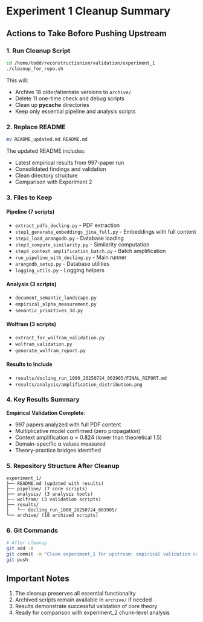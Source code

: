# Experiment 1 Cleanup Summary

## Actions to Take Before Pushing Upstream

### 1. Run Cleanup Script
```bash
cd /home/todd/reconstructionism/validation/experiment_1
./cleanup_for_repo.sh
```

This will:
- Archive 18 older/alternate versions to `archive/`
- Delete 11 one-time check and debug scripts
- Clean up __pycache__ directories
- Keep only essential pipeline and analysis scripts

### 2. Replace README
```bash
mv README_updated.md README.md
```

The updated README includes:
- Latest empirical results from 997-paper run
- Consolidated findings and validation
- Clean directory structure
- Comparison with Experiment 2

### 3. Files to Keep

#### Pipeline (7 scripts)
- `extract_pdfs_docling.py` - PDF extraction
- `step1_generate_embeddings_jina_full.py` - Embeddings with full content
- `step2_load_arangodb.py` - Database loading
- `step3_compute_similarity.py` - Similarity computation
- `step4_context_amplification_batch.py` - Batch amplification
- `run_pipeline_with_docling.py` - Main runner
- `arangodb_setup.py` - Database utilities
- `logging_utils.py` - Logging helpers

#### Analysis (3 scripts)
- `document_semantic_landscape.py`
- `empirical_alpha_measurement.py`
- `semantic_primitives_3d.py`

#### Wolfram (3 scripts)
- `extract_for_wolfram_validation.py`
- `wolfram_validation.py`
- `generate_wolfram_report.py`

#### Results to Include
- `results/docling_run_1000_20250724_003905/FINAL_REPORT.md`
- `results/analysis/amplification_distribution.png`

### 4. Key Results Summary

**Empirical Validation Complete**:
- 997 papers analyzed with full PDF content
- Multiplicative model confirmed (zero propagation)
- Context amplification α = 0.824 (lower than theoretical 1.5)
- Domain-specific α values measured
- Theory-practice bridges identified

### 5. Repository Structure After Cleanup

```
experiment_1/
├── README.md (updated with results)
├── pipeline/ (7 core scripts)
├── analysis/ (3 analysis tools)
├── wolfram/ (3 validation scripts)
├── results/
│   └── docling_run_1000_20250724_003905/
└── archive/ (18 archived scripts)
```

### 6. Git Commands
```bash
# After cleanup
git add -A
git commit -m "Clean experiment_1 for upstream: empirical validation complete with 997 papers"
git push
```

## Important Notes

1. The cleanup preserves all essential functionality
2. Archived scripts remain available in `archive/` if needed
3. Results demonstrate successful validation of core theory
4. Ready for comparison with experiment_2 chunk-level analysis